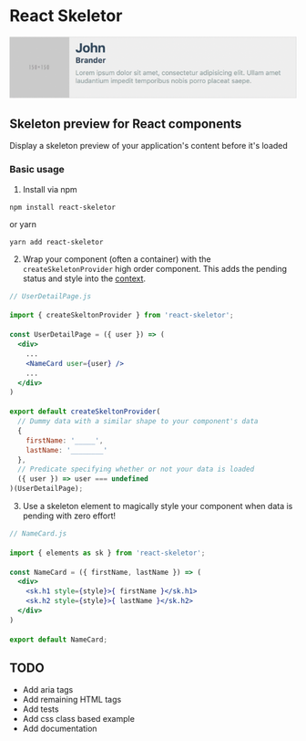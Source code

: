 # React Skeletor

![React-skeletor gif](/react-skeletor.gif)

## Skeleton preview for React components

Display a skeleton preview of your application's content before it's loaded

### Basic usage

1. Install via npm

```
npm install react-skeletor
```

or yarn

```
yarn add react-skeletor
```

2. Wrap your component (often a container) with the `createSkeletonProvider` high order component. This adds the pending status and style into the [context](https://facebook.github.io/react/docs/context.html).

```jsx
// UserDetailPage.js

import { createSkeltonProvider } from 'react-skeletor';

const UserDetailPage = ({ user }) => (
  <div>
    ...
    <NameCard user={user} />
    ...
  </div>
)

export default createSkeltonProvider(
  // Dummy data with a similar shape to your component's data
  {
    firstName: '_____',
    lastName: '________'
  },
  // Predicate specifying whether or not your data is loaded
  ({ user }) => user === undefined
)(UserDetailPage);
```

3. Use a skeleton element to magically style your component when data is pending with zero effort!

```jsx
// NameCard.js

import { elements as sk } from 'react-skeletor';

const NameCard = ({ firstName, lastName }) => (
  <div>
    <sk.h1 style={style}>{ firstName }</sk.h1>
    <sk.h2 style={style}>{ lastName }</sk.h2>
  </div>
)

export default NameCard;

```

## TODO

* Add aria tags
* Add remaining HTML tags
* Add tests
* Add css class based example
* Add documentation
